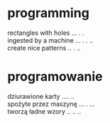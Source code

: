 # programming

rectangles with holes ... . .  
ingested by a machine ... . . ..  
create nice patterns .. . ..  

# programowanie

dziurawione karty .... ..  
spożyte przez maszynę ... . ...  
tworzą ładne wzory .. .. ..  